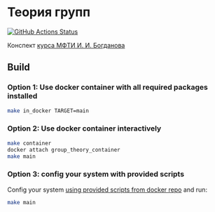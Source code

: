 # Теория групп

[![GitHub Actions Status](https://github.com/rudenkornk/group_theory/actions/workflows/workflow.yml/badge.svg)](https://github.com/rudenkornk/group_theory/actions)

Конспект [курса МФТИ И. И. Богданова](https://www.youtube.com/playlist?list=PLyBWNG-pZKx6pWlAfPRo2X_kPWyzq1ebj)

## Build
### Option 1: Use docker container with all required packages installed
```bash
make in_docker TARGET=main
```

### Option 2: Use docker container interactively
```bash
make container
docker attach group_theory_container
make main
```

### Option 3: config your system with provided scripts
Config your system [using provided scripts from docker repo](https://github.com/rudenkornk/docker_latex#3-use-scripts-from-this-repository-to-setup-your-own-system) and run:
```bash
make main
```

